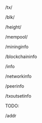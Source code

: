 /tx/<txhash>

/blk/<blkhash>

/height/<n>

/mempool/<txhash>

/mininginfo

/blockchaininfo

/info

/networkinfo

/peerinfo

/txoutsetinfo

TODO:

/addr
